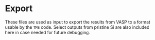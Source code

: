 # Export

These files are used as input to export the results from VASP to a format usable by the `TME` code. Select outputs from pristine Si are also included here in case needed for future debugging.
